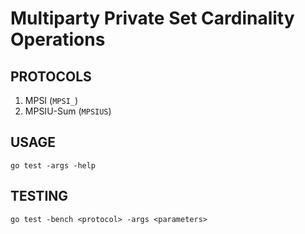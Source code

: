 # Multiparty Private Set Cardinality Operations

## PROTOCOLS
1. MPSI (`MPSI_`)
2. MPSIU-Sum (`MPSIUS`)

## USAGE
```
go test -args -help
```

## TESTING

```
go test -bench <protocol> -args <parameters>
```
